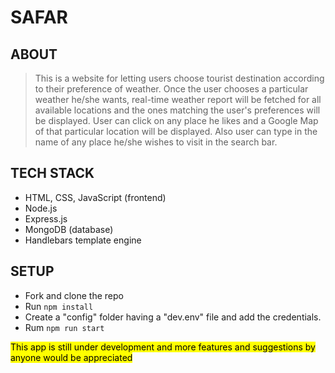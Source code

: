 # SAFAR

## ABOUT
> This is a website for letting users choose tourist destination according to their preference of weather. Once the user chooses a particular weather he/she wants, real-time weather report will be fetched for all available locations and the ones matching the user's preferences will be displayed. User can click on any place he likes and a Google Map of that particular location will be displayed.
> Also user can type in the name of any place he/she wishes to visit in the search bar.

## TECH STACK
* HTML, CSS, JavaScript (frontend)
* Node.js
* Express.js
* MongoDB (database)
* Handlebars template engine

## SETUP
* Fork and clone the repo
* Run `npm install`
* Create a "config" folder having a "dev.env" file and add the credentials.
* Rum `npm run start`

<mark> This app is still under development and more features and suggestions by anyone would be appreciated </mark>